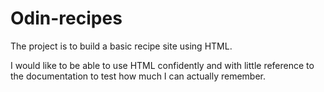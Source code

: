 # Odin-recipes

The project is to build a basic recipe site using HTML.

I would like to be able to use HTML confidently and with little reference to the documentation to test how much I can actually remember. 